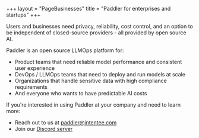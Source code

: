 +++
layout = "PageBusinesses"
title = "Paddler for enterprises and startups"
+++
    
Users and businesses need privacy, reliability, cost control, and an option to be independent of closed-source providers - all provided by open source AI.
    
    
Paddler is an open source LLMOps platform for:
- Product teams that need reliable model performance and consistent user experience
- DevOps / LLMOps teams that need to deploy and run models at scale
- Organizations that handle sensitive data with high compliance requirements
- And everyone who wants to have predictable AI costs


If you're interested in using Paddler at your company and need to learn more:
- Reach out to us at <a href="mailto:paddler@intentee.com">paddler@intentee.com</a>
- Join our <a href="https://discord.gg/92x3Z8a4gj" target="_blank">Discord server</a>
